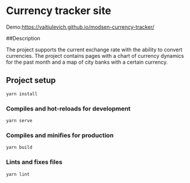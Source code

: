 # Currency tracker site

Demo:https://vaitiulevich.github.io/modsen-currency-tracker/

##Description

The project supports the current exchange rate with the ability to convert currencies. The project contains pages with a chart of currency dynamics for the past month and a map of city banks with a certain currency.

## Project setup

```
yarn install
```

### Compiles and hot-reloads for development

```
yarn serve
```

### Compiles and minifies for production

```
yarn build
```

### Lints and fixes files

```
yarn lint
```
